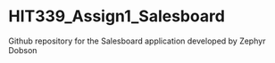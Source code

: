 # HIT339_Assign1_Salesboard
Github repository for the Salesboard application developed by Zephyr Dobson
